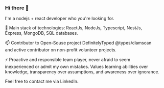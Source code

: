 ### Hi there 👋

I'm a nodejs + react developer who you're looking for.

🌱 Main stack of technologies: ReactJs, NodeJs, Typescript, NestJs, Express, MongoDB, SQL databases. 

📫 Contributor to Open-Souse project DefinitelyTyped @types/clamscan and active contributor on non-profit volunteer projects.

⚡ Proactive and responsible team player, never afraid to seem inexperienced or admit my own mistakes. Values learning abilities over knowledge, transparency over assumptions, and awareness over ignorance.

Feel free to contact me via LinkedIn.
